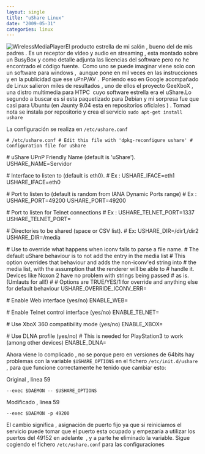 ```yaml
---
layout: single
title: "uShare Linux"
date: "2009-05-31"
categories: linux
---
```


![](images/C54WMP_det.jpg "WirelessMediaPlayer")El producto estrella de mi salón , bueno del de mis padres . Es un receptor de vídeo y audio en streaming , esta montado sobre un BusyBox y como detalle adjunta las licencias del software pero no he encontrado el código fuente.  Como uno se puede imaginar viene solo con un software para windows ,  aunque pone en mil veces en las instrucciones y en la publicidad que ese uPnP/AV .  Poniendo eso en Google acompañado de Linux salieron miles de resultados , uno de ellos el proyecto GeeXboX ,  una distro multimedia para HTPC  cuyo software estrella era el uShare.Lo segundo a buscar es si esta paquetizado para Debian y mi sorpresa fue que casi para Ubuntu (en Jaunty 9.04 esta en repositorios oficiales ) . Tomad nota se instala por repositorio y crea el servicio  `sudo apt-get install ushare`

La configuración se realiza en `/etc/ushare.conf`

`# /etc/ushare.conf # Edit this file with 'dpkg-reconfigure ushare' # Configuration file for uShare`

\# uShare UPnP Friendly Name (default is 'uShare'). USHARE\_NAME=Servidor

\# Interface to listen to (default is eth0). # Ex : USHARE\_IFACE=eth1 USHARE\_IFACE=eth0

\# Port to listen to (default is random from IANA Dynamic Ports range) # Ex : USHARE\_PORT=49200 USHARE\_PORT=49200

\# Port to listen for Telnet connections # Ex : USHARE\_TELNET\_PORT=1337 USHARE\_TELNET\_PORT=

\# Directories to be shared (space or CSV list). # Ex: USHARE\_DIR=/dir1,/dir2 USHARE\_DIR=/media

\# Use to override what happens when iconv fails to parse a file name. # The default uShare behaviour is to not add the entry in the media list # This option overrides that behaviour and adds the non-iconv'ed string into # the media list, with the assumption that the renderer will be able to # handle it. Devices like Noxon 2 have no problem with strings being passed # as is. (Umlauts for all!) # # Options are TRUE/YES/1 for override and anything else for default behaviour USHARE\_OVERRIDE\_ICONV\_ERR=

\# Enable Web interface (yes/no) ENABLE\_WEB=

\# Enable Telnet control interface (yes/no) ENABLE\_TELNET=

\# Use XboX 360 compatibility mode (yes/no) ENABLE\_XBOX=

\# Use DLNA profile (yes/no) # This is needed for PlayStation3 to work (among other devices) ENABLE\_DLNA=

Ahora viene lo complicado , no se porque pero en versiones de 64bits hay problemas con la variable `$USHARE_OPTIONS` en el fichero `/etc/init.d/ushare` , para que funcione correctamente he tenido que cambiar esto:

Original , linea 59

`--exec $DAEMON -- $USHARE_OPTIONS`

Modificado , linea 59

`--exec $DAEMON -p 49200`

El cambio significa , asignación de puerto fijo ya que si reiniciamos el servicio puede tomar que el puerto esta ocupado y empezaría a utilizar los puertos del 49152 en adelante  , y a parte he eliminado la variable. Sigue cogiendo el fichero `/etc/ushare.conf` para las configuraciones
